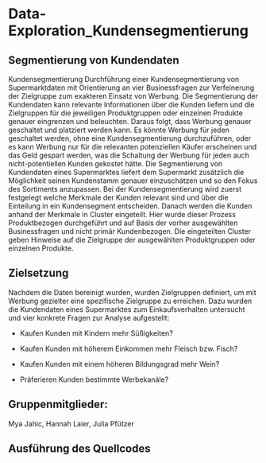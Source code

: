 # Data-Exploration_Kundensegmentierung
## Segmentierung von Kundendaten

Kundensegmentierung Durchführung einer Kundensegmentierung von Supermarktdaten mit Orientierung an vier Businessfragen zur Verfeinerung der Zielgruppe zum exakteren Einsatz von Werbung. 
Die Segmentierung der Kundendaten kann relevante Informationen über die Kunden liefern und die Zielgruppen für die jeweiligen Produktgruppen oder einzelnen Produkte genauer eingrenzen und beleuchten. Daraus folgt, dass Werbung genauer geschaltet und platziert werden kann. Es könnte Werbung für jeden geschaltet werden, ohne eine Kundensegmentierung durchzuführen, oder es kann Werbung nur für die relevanten potenziellen Käufer erscheinen und das Geld gespart werden, was die Schaltung der Werbung für jeden auch nicht-potentiellen Kunden gekostet hätte. Die Segmentierung von Kundendaten eines Supermarktes liefert dem Supermarkt zusätzlich die Möglichkeit seinen Kundenstamm genauer einzuschätzen und so den Fokus des Sortiments anzupassen. Bei der Kundensegmentierung wird zuerst festgelegt welche Merkmale der Kunden relevant sind und über die Einteilung in ein Kundensegment entscheiden. Danach werden die Kunden anhand der Merkmale in Cluster eingeteilt. Hier wurde dieser Prozess Produktbezogen durchgeführt und auf Basis der vorher ausgewählten Businessfragen und nicht primär Kundenbezogen.
Die eingeteilten Cluster geben Hinweise auf die Zielgruppe der ausgewählten Produktgruppen oder einzelnen Produkte.

## Zielsetzung 

Nachdem die Daten bereinigt wurden, wurden Zielgruppen definiert, um mit Werbung gezielter eine spezifische Zielgruppe zu erreichen. Dazu wurden die Kundendaten eines Supermarktes zum Einkaufsverhalten untersucht und vier konkrete Fragen zur Analyse aufgestellt: 

- Kaufen Kunden mit Kindern mehr Süßigkeiten?  

- Kaufen Kunden mit höherem Einkommen mehr Fleisch bzw. Fisch? 

- Kaufen Kunden mit einem höheren Bildungsgrad mehr Wein? 

- Präferieren Kunden bestimmte Werbekanäle? 

## Gruppenmitglieder:
Mya Jahic, Hannah Laier, Julia Pfützer

## Ausführung des Quellcodes
